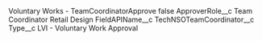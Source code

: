 <?xml version="1.0" encoding="UTF-8"?>
<CustomMetadata xmlns="http://soap.sforce.com/2006/04/metadata" xmlns:xsi="http://www.w3.org/2001/XMLSchema-instance" xmlns:xsd="http://www.w3.org/2001/XMLSchema">
    <label>Voluntary Works - TeamCoordinatorApprove</label>
    <protected>false</protected>
    <values>
        <field>ApproverRole__c</field>
        <value xsi:type="xsd:string">Team Coordinator Retail Design</value>
    </values>
    <values>
        <field>FieldAPIName__c</field>
        <value xsi:type="xsd:string">TechNSOTeamCoordinator__c</value>
    </values>
    <values>
        <field>Type__c</field>
        <value xsi:type="xsd:string">LVI - Voluntary Work Approval</value>
    </values>
</CustomMetadata>

